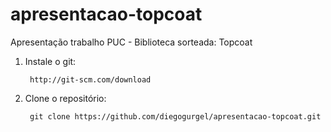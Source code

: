 apresentacao-topcoat
====================

Apresentação trabalho PUC  - Biblioteca sorteada: Topcoat

1. Instale o git:			

		http://git-scm.com/download

2. Clone o repositório:

		git clone https://github.com/diegogurgel/apresentacao-topcoat.git